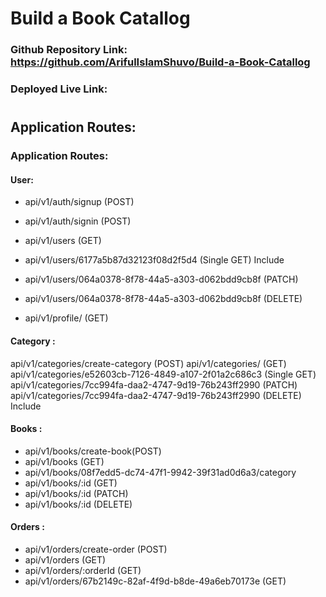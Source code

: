 # Build a Book Catallog

### Github Repository Link: https://github.com/ArifulIslamShuvo/Build-a-Book-Catallog

### Deployed Live Link: 

# 
## Application Routes:
### Application Routes:
#### User:
* api/v1/auth/signup (POST)
* api/v1/auth/signin (POST)
* api/v1/users (GET)
* api/v1/users/6177a5b87d32123f08d2f5d4 (Single GET) Include 

* api/v1/users/064a0378-8f78-44a5-a303-d062bdd9cb8f (PATCH)

* api/v1/users/064a0378-8f78-44a5-a303-d062bdd9cb8f (DELETE) 
* api/v1/profile/ (GET)

#### Category :
api/v1/categories/create-category (POST)
api/v1/categories/ (GET)
api/v1/categories/e52603cb-7126-4849-a107-2f01a2c686c3 (Single GET) 
api/v1/categories/7cc994fa-daa2-4747-9d19-76b243ff2990 (PATCH)
api/v1/categories/7cc994fa-daa2-4747-9d19-76b243ff2990 (DELETE) Include 

#### Books :
* api/v1/books/create-book(POST)
* api/v1/books (GET)
* api/v1/books/08f7edd5-dc74-47f1-9942-39f31ad0d6a3/category 
* api/v1/books/:id (GET)
* api/v1/books/:id (PATCH)
* api/v1/books/:id (DELETE)

#### Orders : 
* api/v1/orders/create-order (POST)
* api/v1/orders (GET)
* api/v1/orders/:orderId (GET)
* api/v1/orders/67b2149c-82af-4f9d-b8de-49a6eb70173e (GET)